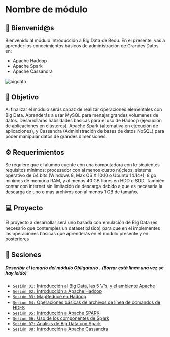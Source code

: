 # Nombre de módulo

## :wave: Bienvenid@s



Bienvenido al módulo Introducción a Big Data de Bedu. En el presente, vas a aprender los conocimientos básicos de administración de Grandes Datos en:
- Apache Hadoop
- Apache Spark
- Apache Cassandra

![bigdata](assets/bigdata.jpg)

## :dart: Objetivo

Al finalizar el módulo serás capaz de realizar operaciones elementales con Big Data. Aprenderás a usar MySQL para menajar grandes volumenes de datos. Desarrolláras habilidades básicas para el uso de Hadoop (ejecución de aplicaciones en clústeres), Apache Spark (alternativa en ejecución de aplicaciones), y Cassandra (Administración de bases de datos NoSQL) para poder manipular datos de grandes dimensiones. 

## :gear: Requerimientos

Se requiere que el alumno cuente con una computadora con lo siquientes requisitos mínimos: procesador con al menos cuatro núcleos, sistema operativo de 64 bits (Windows 8, Max OS X 10.10 o Ubuntu 14.14+), 8 gb mínimos de memoria RAM, y al menos 40 GB libres en HDD o SDD. También contar con internet sin limitación de descarga debido a que es necesaria la descarga de uno o más archivos con al menos 1 GB de tamaño. 

## 💻 Proyecto

El proyecto a desarrollar será uno basada con emulación de Big Data (es necesario que contemples un dataset básico) para que en el implementes las operaciones básicas que aprenderás en el modulo presente y en posteriores

## :bookmark_tabs: Sesiones

##### Describir el temario del módulo **Obligatorio** . (Borrar está linea una vez se hay leido) 

- [`Sesión 01:` Introducción al Big Data, las 5 V's, y el ambiente Apache](./Sesion-01)
- [`Sesión 02:` Introducción a Apache Hadoop](./Sesion-02)
- [`Sesión 03:` MapReduce en Hadoop](./Sesion-03)
- [`Sesión 04:` Operaciones básicas de archivos de línea de comandos de HDFS](./Sesion-04)
- [`Sesión 05:` Introducción a Apache SPARK](./Sesion-05)
- [`Sesión 06:` Uso de los componentes de Spark](./Sesion-06)
- [`Sesión 07:` Análisis de Big Data con Spark](./Sesion-07)
- [`Sesión 08:` Introducción a Apache Cassandra](./Sesion-08)
